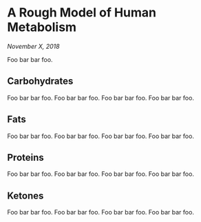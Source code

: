 A Rough Model of Human Metabolism
===============================================================================

*November X, 2018*


Foo bar bar foo.


Carbohydrates
-------------------------------------------------------------------------------

Foo bar bar foo.
Foo bar bar foo.
Foo bar bar foo.
Foo bar bar foo.


Fats
-------------------------------------------------------------------------------

Foo bar bar foo.
Foo bar bar foo.
Foo bar bar foo.
Foo bar bar foo.


Proteins
-------------------------------------------------------------------------------

Foo bar bar foo.
Foo bar bar foo.
Foo bar bar foo.
Foo bar bar foo.


Ketones
-------------------------------------------------------------------------------

Foo bar bar foo.
Foo bar bar foo.
Foo bar bar foo.
Foo bar bar foo.



